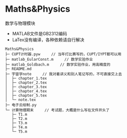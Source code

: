 # Maths&Physics
数学与物理模块

- MATLAB文件是GB2312编码
- LaTex没有编译，各种依赖请自行解决


```
Maths&Physics
├─ CUPT计时器.pyw     // 当年打比赛写的，CUPT/IYPT都可以用
├─ matlab_EularConst.m     // 数学实验作业
├─ matlab_Goldbach.m     // 数学实验作业，用高精度的
├─ README.md
├─ 宇宙学note     // 我对着讲义和别人笔记写的，不可直接交上去
│  ├─ chapter_1.tex
│  ├─ chapter_2.tex
│  ├─ chapter_3.tex
│  ├─ chapter_4.tex
│  ├─ chapter_5.tex
│  └─ note.tex
├─ 电子云绘制.py
└─ 计算物理期末     // 考试题，大概是什么写在文件开头了
   ├─ T1.m
   ├─ T2.m
   ├─ T3.m
   ├─ T4.m
   └─ T5.m

```